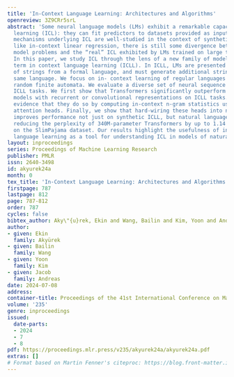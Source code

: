 ```yaml
---
title: 'In-Context Language Learning: Architectures and Algorithms'
openreview: 3Z9CRr5srL
abstract: 'Some neural language models (LMs) exhibit a remarkable capacity for in-context
  learning (ICL): they can fit predictors to datasets provided as input. While the
  mechanisms underlying ICL are well-studied in the context of synthetic problems
  like in-context linear regression, there is still some divergence between these
  model problems and the “real” ICL exhibited by LMs trained on large text corpora.
  In this paper, we study ICL through the lens of a new family of model problems we
  term in context language learning (ICLL). In ICLL, LMs are presented with a set
  of strings from a formal language, and must generate additional strings from the
  same language. We focus on in- context learning of regular languages generated by
  random finite automata. We evaluate a diverse set of neural sequence models on regular
  ICLL tasks. We first show that Transformers significantly outperform neural sequence
  models with recurrent or convolutional representations on ICLL tasks. Next, we provide
  evidence that they do so by computing in-context n-gram statistics using specialized
  attention heads. Finally, we show that hard-wiring these heads into neural models
  improves performance not just on synthetic ICLL, but natural language modeling,
  reducing the perplexity of 340M-parameter Transformers by up to 1.14 points (6.7%)
  on the SlimPajama dataset. Our results highlight the usefulness of in-context formal
  language learning as a tool for understanding ICL in models of natural text.'
layout: inproceedings
series: Proceedings of Machine Learning Research
publisher: PMLR
issn: 2640-3498
id: akyurek24a
month: 0
tex_title: 'In-Context Language Learning: Architectures and Algorithms'
firstpage: 787
lastpage: 812
page: 787-812
order: 787
cycles: false
bibtex_author: Aky\"{u}rek, Ekin and Wang, Bailin and Kim, Yoon and Andreas, Jacob
author:
- given: Ekin
  family: Akyürek
- given: Bailin
  family: Wang
- given: Yoon
  family: Kim
- given: Jacob
  family: Andreas
date: 2024-07-08
address:
container-title: Proceedings of the 41st International Conference on Machine Learning
volume: '235'
genre: inproceedings
issued:
  date-parts:
  - 2024
  - 7
  - 8
pdf: https://proceedings.mlr.press/v235/akyurek24a/akyurek24a.pdf
extras: []
# Format based on Martin Fenner's citeproc: https://blog.front-matter.io/posts/citeproc-yaml-for-bibliographies/
---
```

